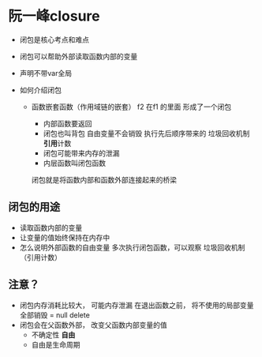 # 阮一峰closure

- 闭包是核心考点和难点
- 闭包可以帮助外部读取函数内部的变量
- 声明不带var全局

- 如何介绍闭包
  - 函数嵌套函数（作用域链的嵌套）
    f2 在f1 的里面 形成了一个闭包
    - 内部函数要返回
    - 闭包也叫背包 自由变量不会销毁
      执行先后顺序带来的
      垃圾回收机制 **引用**计数
    - 闭包可能带来内存的泄漏
    - 内层函数叫闭包函数
    
    闭包就是将函数内部和函数外部连接起来的桥梁

## 闭包的用途
 - 读取函数内部的变量
 - 让变量的值始终保持在内存中
 - 怎么说明外部函数的自由变量
   多次执行闭包函数，可以观察
   垃圾回收机制（引用计数）

## 注意？
- 闭包内存消耗比较大， 可能内存泄漏
  在退出函数之前， 将不使用的局部变量全部销毁
    = null  delete
- 闭包会在父函数外部， 改变父函数内部变量的值
  - 不确定性 **自由**
  - 自由是生命周期
